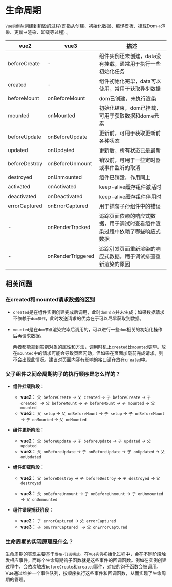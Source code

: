 # 生命周期

`Vue实例`从创建到销毁的过程(即指从创建、初始化数据、编译模板、挂载Dom→渲染、更新→渲染、卸载等过程) 。

| vue2          | vue3              | 描述                                                         |
| ------------- | ----------------- | ------------------------------------------------------------ |
| beforeCreate  | -             | 组件实例还未创建，data没有挂载，通常用于执行一些初始化任务   |
| created       | -             | 组件初始化完毕，data可以使用，常用于获取异步数据             |
| beforeMount   | onBeforeMount     | dom已创建，未执行渲染                                        |
| mounted       | onMounted         | 初始化结束，dom已挂载，可用于获取数据和dome元素              |
| beforeUpdate  | onBeforeUpdate    | 更新前，可用于获取更新前各种状态                             |
| updated       | onUpdated         | 更新后，所有状态已是最新                                     |
| beforeDestroy | onBeforeUnmount   | 销毁前，可用于一些定时器或事件监听的取消                     |
| destroyed     | onUnmounted       | 组件已销毁，作用同上                                         |
| activated     | onActivated       | keep-alive缓存组件激活时                                     |
| deactivated   | onDeactivated     | keep-alive缓存组件停用时                                     |
| errorCaptured | onErrorCaptured   | 用于捕获子孙组件中的错误                                     |
| -             | onRenderTracked   | 追踪页面依赖的响应式数据，用于调试时查看组件渲染过程中依赖了哪些响应式数据 |
| -             | onRenderTriggered | 追踪引发页面重新渲染的响应式数据，用于调试排查重新渲染的原因 |

## 相关问题

### 在created和mounted请求数据的区别

- `created`是在组件实例创建完成后调用，此时`dom节点`并未生成；如果数据请求不依赖于`dom操作`，此时发送请求的优势在于可以尽早获取到数据。

- `mounted`是在`dom节点`渲染完毕后调用的，可以进行一些`dom`相关的初始化操作后再请求数据。


  两者都能拿到实例对象的属性和方法，调用时机上`created`比`mounted`更早。放在`mounted`中的请求可能会导致页面闪动，但如果在页面加载前完成请求，则不会出现此情况。建议对页面内容有影响的接口请在放在`created`中。

### 父子组件之间命周期钩子的执行顺序是怎么样的？

- **组件挂载阶段：**
  - **vue2：** `父 beforeCreate` → `父 created` → `子 beforeCreate` → `子 created ` → `父 beforeMount` → `子 beforeMount` → `子 mounted` → `父 mounted`
  - **vue3：** `父 setup` → `父 onBeforeMount` → `子 setup` → `子 onBeforeMount` → `子 onMounted` → `父 onMounted`

- **组件更新阶段：**
  - **vue2：** `父 beforeUpdate` → `子 beforeUpdate` → `子 updated` → `父 updated`
  - **vue3：**  `父 onBeforeUpdate` → `子 onBeforeUpdate` → `子 onUpdated` → `父 onUpdated`

- **组件卸载阶段：**

  - **vue2：** `父 beforeDestroy` → `子 beforeDestroy` → `子 destroyed` → `父 destroyed`

  - **vue3：**  `父 onBeforeUnmount` → `子 onBeforeUnmount` → `子 onUnmounted ` → `父 onUnmounted `

- **组件错误捕获阶段：**

  - **vue2：**  `子 errorCaptured` → `父 errorCaptured` 
  - **vue3：**  `子 onErrorCaptured ` → `父 onErrorCaptured `

### 生命周期的实现原理是什么？

生命周期的实现主要基于`发布-订阅模式`。在`Vue实例`初始化过程中，会在不同阶段触发相应事件，而每个生命周期钩子函数就是这些事件的回调函数。例如在实例创建过程中，会依次触发`beforeCreate`和`created`事件，对应的钩子函数会被调用。Vue通过维护一个事件队列，按顺序执行这些事件和回调函数，从而实现了生命周期的管理。

